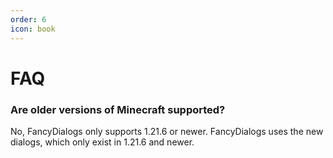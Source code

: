 ```yaml
---
order: 6
icon: book
---
```

# FAQ

### Are older versions of Minecraft supported?

No, FancyDialogs only supports 1.21.6 or newer. FancyDialogs uses the new dialogs, which only exist in 1.21.6 and newer.

